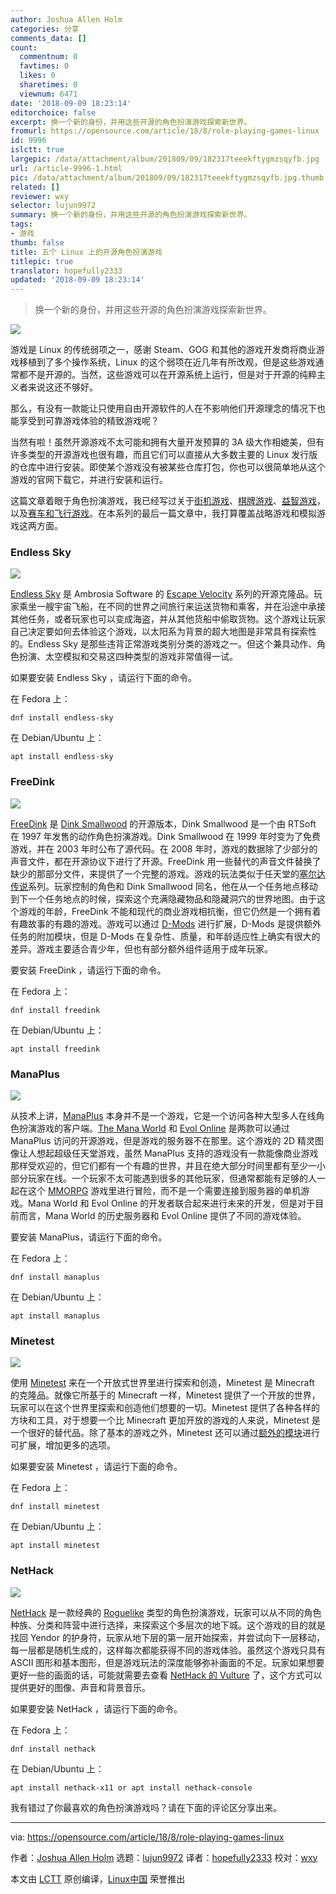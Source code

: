 ```yaml
---
author: Joshua Allen Holm
categories: 分享
comments_data: []
count:
  commentnum: 0
  favtimes: 0
  likes: 0
  sharetimes: 0
  viewnum: 6471
date: '2018-09-09 18:23:14'
editorchoice: false
excerpt: 换一个新的身份，并用这些开源的角色扮演游戏探索新世界。
fromurl: https://opensource.com/article/18/8/role-playing-games-linux
id: 9996
islctt: true
largepic: /data/attachment/album/201809/09/182317teeekftygmzsqyfb.jpg
url: /article-9996-1.html
pic: /data/attachment/album/201809/09/182317teeekftygmzsqyfb.jpg.thumb.jpg
related: []
reviewer: wxy
selector: lujun9972
summary: 换一个新的身份，并用这些开源的角色扮演游戏探索新世界。
tags:
- 游戏
thumb: false
title: 五个 Linux 上的开源角色扮演游戏
titlepic: true
translator: hopefully2333
updated: '2018-09-09 18:23:14'
---
```



> 
> 换一个新的身份，并用这些开源的角色扮演游戏探索新世界。
> 
> 
> 


![](/data/attachment/album/201809/09/182317teeekftygmzsqyfb.jpg)


游戏是 Linux 的传统弱项之一，感谢 Steam、GOG 和其他的游戏开发商将商业游戏移植到了多个操作系统，Linux 的这个弱项在近几年有所改观，但是这些游戏通常都不是开源的。当然，这些游戏可以在开源系统上运行，但是对于开源的纯粹主义者来说这还不够好。


那么，有没有一款能让只使用自由开源软件的人在不影响他们开源理念的情况下也能享受到可靠游戏体验的精致游戏呢？


当然有啦！虽然开源游戏不太可能和拥有大量开发预算的 3A 级大作相媲美，但有许多类型的开源游戏也很有趣，而且它们可以直接从大多数主要的 Linux 发行版的仓库中进行安装。即使某个游戏没有被某些仓库打包，你也可以很简单地从这个游戏的官网下载它，并进行安装和运行。


这篇文章着眼于角色扮演游戏，我已经写过关于[街机游戏](https://opensource.com/article/18/1/arcade-games-linux)、[棋牌游戏](https://opensource.com/article/18/3/card-board-games-linux)、[益智游戏](https://opensource.com/article/18/6/puzzle-games-linux)，以及[赛车和飞行游戏](https://opensource.com/article/18/7/racing-flying-games-linux)。在本系列的最后一篇文章中，我打算覆盖战略游戏和模拟游戏这两方面。


### Endless Sky


![](/data/attachment/album/201809/09/182319mddaggjga62guv62.png)


[Endless Sky](https://endless-sky.github.io/) 是 Ambrosia Software 的 [Escape Velocity](https://en.wikipedia.org/wiki/Escape_Velocity_(video_game)) 系列的开源克隆品。玩家乘坐一艘宇宙飞船，在不同的世界之间旅行来运送货物和乘客，并在沿途中承接其他任务，或者玩家也可以变成海盗，并从其他货船中偷取货物。这个游戏让玩家自己决定要如何去体验这个游戏，以太阳系为背景的超大地图是非常具有探索性的。Endless Sky 是那些违背正常游戏类别分类的游戏之一。但这个兼具动作、角色扮演、太空模拟和交易这四种类型的游戏非常值得一试。


如果要安装 Endless Sky ，请运行下面的命令。


在 Fedora 上：



```
dnf install endless-sky
```

在 Debian/Ubuntu 上：



```
apt install endless-sky
```

### FreeDink


![](/data/attachment/album/201809/09/182322pyujzmtv2tvcm2ae.png)


[FreeDink](http://www.gnu.org/software/freedink/) 是 [Dink Smallwood](http://www.rtsoft.com/pages/dink.php) 的开源版本，Dink Smallwood 是一个由 RTSoft 在 1997 年发售的动作角色扮演游戏。Dink Smallwood 在 1999 年时变为了免费游戏，并在 2003 年时公布了源代码。在 2008 年时，游戏的数据除了少部分的声音文件，都在开源协议下进行了开源。FreeDink 用一些替代的声音文件替换了缺少的那部分文件，来提供了一个完整的游戏。游戏的玩法类似于任天堂的[塞尔达传说](https://en.wikipedia.org/wiki/The_Legend_of_Zelda)系列。玩家控制的角色和 Dink Smallwood 同名，他在从一个任务地点移动到下一个任务地点的时候，探索这个充满隐藏物品和隐藏洞穴的世界地图。由于这个游戏的年龄，FreeDink 不能和现代的商业游戏相抗衡，但它仍然是一个拥有着有趣故事的有趣的游戏。游戏可以通过 [D-Mods](http://www.dinknetwork.com/files/category_dmod/) 进行扩展，D-Mods 是提供额外任务的附加模块，但是 D-Mods 在复杂性、质量，和年龄适应性上确实有很大的差异。游戏主要适合青少年，但也有部分额外组件适用于成年玩家。


要安装 FreeDink ，请运行下面的命令。


在 Fedora 上：



```
dnf install freedink
```

在 Debian/Ubuntu 上：



```
apt install freedink
```

### ManaPlus


![](/data/attachment/album/201809/09/182323qow2m22wuc229b9j.png)


从技术上讲，[ManaPlus](http://manaplus.org/) 本身并不是一个游戏，它是一个访问各种大型多人在线角色扮演游戏的客户端。[The Mana World](http://www.themanaworld.org/) 和 [Evol Online](http://evolonline.org/) 是两款可以通过 ManaPlus 访问的开源游戏，但是游戏的服务器不在那里。这个游戏的 2D 精灵图像让人想起超级任天堂游戏，虽然 ManaPlus 支持的游戏没有一款能像商业游戏那样受欢迎的，但它们都有一个有趣的世界，并且在绝大部分时间里都有至少一小部分玩家在线。一个玩家不太可能遇到很多的其他玩家，但通常都能有足够的人一起在这个 [MMORPG](https://en.wikipedia.org/wiki/Massively_multiplayer_online_role-playing_game) 游戏里进行冒险，而不是一个需要连接到服务器的单机游戏。Mana World 和 Evol Online 的开发者联合起来进行未来的开发，但是对于目前而言，Mana World 的历史服务器和 Evol Online 提供了不同的游戏体验。


要安装 ManaPlus，请运行下面的命令。


在 Fedora 上：



```
dnf install manaplus
```

在 Debian/Ubuntu 上：



```
apt install manaplus
```

### Minetest


![](/data/attachment/album/201809/09/182325jeieqspop6vswhhm.png)


使用 [Minetest](https://www.minetest.net/) 来在一个开放式世界里进行探索和创造，Minetest 是 Minecraft 的克隆品。就像它所基于的 Minecraft 一样，Minetest 提供了一个开放的世界，玩家可以在这个世界里探索和创造他们想要的一切。Minetest 提供了各种各样的方块和工具，对于想要一个比 Minecraft 更加开放的游戏的人来说，Minetest 是一个很好的替代品。除了基本的游戏之外，Minetest 还可以通过[额外的模块](https://wiki.minetest.net/Mods)进行可扩展，增加更多的选项。


如果要安装 Minetest ，请运行下面的命令。


在 Fedora 上：



```
dnf install minetest
```

在 Debian/Ubuntu 上：



```
apt install minetest
```

### NetHack


![](/data/attachment/album/201809/09/182326s3se8ztdgo80zes3.png)


[NetHack](https://www.nethack.org/) 是一款经典的 [Roguelike](https://en.wikipedia.org/wiki/Roguelike) 类型的角色扮演游戏，玩家可以从不同的角色种族、分类和阵营中进行选择，来探索这个多层次的地下城。这个游戏的目的就是找回 Yendor 的护身符，玩家从地下层的第一层开始探索，并尝试向下一层移动，每一层都是随机生成的，这样每次都能获得不同的游戏体验。虽然这个游戏只具有 ASCII 图形和基本图形，但是游戏玩法的深度能够弥补画面的不足。玩家如果想要更好一些的画面的话，可能就需要去查看 [NetHack 的 Vulture](http://www.darkarts.co.za/vulture-for-nethack) 了，这个方式可以提供更好的图像、声音和背景音乐。


如果要安装 NetHack ，请运行下面的命令。


在 Fedora 上：



```
dnf install nethack
```

在 Debian/Ubuntu 上：



```
apt install nethack-x11 or apt install nethack-console
```

我有错过了你最喜欢的角色扮演游戏吗？请在下面的评论区分享出来。




---


via: <https://opensource.com/article/18/8/role-playing-games-linux>


作者：[Joshua Allen Holm](https://opensource.com/users/holmja) 选题：[lujun9972](https://github.com/lujun9972) 译者：[hopefully2333](https://github.com/hopefully2333) 校对：[wxy](https://github.com/wxy)


本文由 [LCTT](https://github.com/LCTT/TranslateProject) 原创编译，[Linux中国](https://linux.cn/) 荣誉推出
